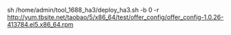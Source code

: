 sh /home/admin/tool_1688_ha3/deploy_ha3.sh -b 0 -r  http://yum.tbsite.net/taobao/5/x86_64/test/offer_config/offer_config-1.0.26-413784.el5.x86_64.rpm
